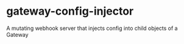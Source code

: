# gateway-config-injector
A mutating webhook server that injects config into child objects of a Gateway
